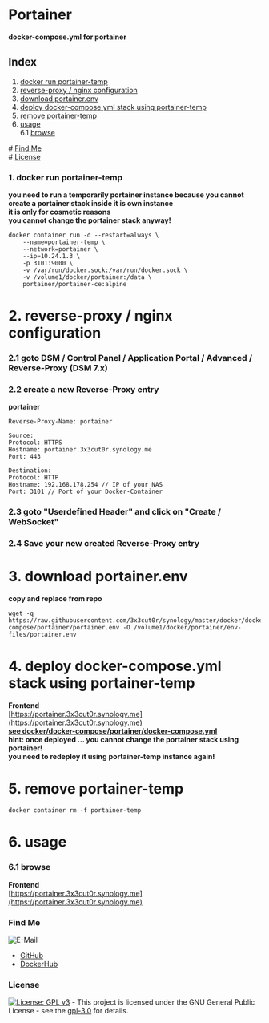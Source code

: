 # Portainer

**docker-compose.yml for portainer**  

## Index

1. [docker run portainer-temp](#docker_run)  
2. [reverse-proxy / nginx configuration](#reverse-proxy)  
3. [download portainer.env](#portainer.env)  
4. [deploy docker-compose.yml stack using portainer-temp](#deploy)  
5. [remove portainer-temp](#remove_portainer)  
6. [usage](#usage)  
  6.1 [browse](#browse)  

\# [Find Me](#findme)  
\# [License](#license)  

### 1. docker run portainer-temp <a name="docker_run"></a>  
**you need to run a temporarily portainer instance because you cannot**  
**create a portainer stack inside it is own instance**  
**it is only for cosmetic reasons**  
**you cannot change the portainer stack anyway!**  
```shell
docker container run -d --restart=always \
    --name=portainer-temp \
    --network=portainer \
    --ip=10.24.1.3 \
    -p 3101:9000 \
    -v /var/run/docker.sock:/var/run/docker.sock \
    -v /volume1/docker/portainer:/data \
    portainer/portainer-ce:alpine

```

# 2. reverse-proxy / nginx configuration <a name="reverse-proxy"></a>  

### 2.1 goto DSM / Control Panel / Application Portal / Advanced / Reverse-Proxy (DSM 7.x)
### 2.2 create a new Reverse-Proxy entry
**portainer**  
```shell
Reverse-Proxy-Name: portainer

Source:
Protocol: HTTPS
Hostname: portainer.3x3cut0r.synology.me
Port: 443

Destination:
Protocol: HTTP
Hostname: 192.168.178.254 // IP of your NAS
Port: 3101 // Port of your Docker-Container
```
### 2.3 goto "Userdefined Header" and click on "Create / WebSocket"
### 2.4 Save your new created Reverse-Proxy entry

# 3. download portainer.env <a name="portainer.env"></a>  
**copy and replace from repo**  
```shell
wget -q https://raw.githubusercontent.com/3x3cut0r/synology/master/docker/docker-compose/portainer/portainer.env -O /volume1/docker/portainer/env-files/portainer.env

```

# 4. deploy docker-compose.yml stack using portainer-temp <a name="deploy"></a>  
**Frontend**  
[https://portainer.3x3cut0r.synology.me](https://portainer.3x3cut0r.synology.me)  
**[see docker/docker-compose/portainer/docker-compose.yml](https://github.com/3x3cut0r/synology/blob/master/docker/docker-compose/portainer/docker-compose.yml)**  
**hint: once deployed ... you cannot change the portainer stack using portainer!**  
**you need to redeploy it using portainer-temp instance again!**  

# 5. remove portainer-temp <a name="remove_portainer"></a>
```shell
docker container rm -f portainer-temp

```

# 6. usage <a name="usage"></a>  

### 6.1 browse <a name="browse"></a>  
**Frontend**  
[https://portainer.3x3cut0r.synology.me](https://portainer.3x3cut0r.synology.me)  

### Find Me <a name="findme"></a>

![E-Mail](https://img.shields.io/badge/E--Mail-executor55%40gmx.de-red)
* [GitHub](https://github.com/3x3cut0r)
* [DockerHub](https://hub.docker.com/u/3x3cut0r)

### License <a name="license"></a>

[![License: GPL v3](https://img.shields.io/badge/License-GPLv3-blue.svg)](https://www.gnu.org/licenses/gpl-3.0) - This project is licensed under the GNU General Public License - see the [gpl-3.0](https://www.gnu.org/licenses/gpl-3.0.en.html) for details.
